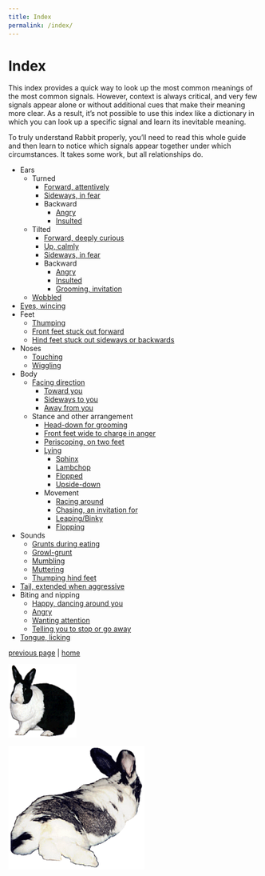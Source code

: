 ```yaml
---
title: Index
permalink: /index/
---
```


# Index

This index provides a quick way to look up the most common meanings of the most common signals. However, context is always critical, and very few signals appear alone or without additional cues that make their meaning more clear. As a result, it’s not possible to use this index like a dictionary in which you can look up a specific signal and learn its inevitable meaning.

To truly understand Rabbit properly, you’ll need to read this whole guide and then learn to notice which signals appear together under which circumstances. It takes some work, but all relationships do.

- Ears
  - Turned
    - [Forward, attentively](./ah-this-is-the-life.md)
    - [Sideways, in fear](./alas-woe-is-me.md)
    - Backward
      - [Angry](./why-you-fiend.md)
      - [Insulted](./r-e-s-p-e-c-t-is-what-my-bun-demands-of-me.md)
  - Tilted
    - [Forward, deeply curious](./hmm-what-do-we-have-here.md)
    - [Up, calmly](./ah-this-is-the-life.md)
    - [Sideways, in fear](./alas-woe-is-me.md)
    - Backward
      - [Angry](./why-you-fiend.md)
      - [Insulted](./r-e-s-p-e-c-t-is-what-my-bun-demands-of-me.md)
      - [Grooming, invitation](./yeah-baby-i-like-it-like-that.md)
  - [Wobbled](./r-e-s-p-e-c-t-is-what-my-bun-demands-of-me.md)
- [Eyes, wincing](./alas-woe-is-me.md)
- Feet
  - [Thumping](./alas-woe-is-me.md)
  - [Front feet stuck out forward](./ah-this-is-the-life.md)
  - [Hind feet stuck out sideways or backwards](./ah-this-is-the-life.md)
- Noses
  - [Touching](./r-e-s-p-e-c-t-is-what-my-bun-demands-of-me.md)
  - [Wiggling](./follow-my-nose.md)
- Body
  - [Facing direction](./r-e-s-p-e-c-t-is-what-my-bun-demands-of-me.md)
    - [Toward you](./r-e-s-p-e-c-t-is-what-my-bun-demands-of-me.md)
    - [Sideways to you](./r-e-s-p-e-c-t-is-what-my-bun-demands-of-me.md)
    - [Away from you](./r-e-s-p-e-c-t-is-what-my-bun-demands-of-me.md)
  - Stance and other arrangement
    - [Head-down for grooming](./yeah-baby-i-like-it-like-that.md)
    - [Front feet wide to charge in anger](./why-you-fiend.md)
    - [Periscoping, on two feet](./hmm-what-do-we-have-here.md)
    - [Lying](./ah-this-is-the-life.md)
      - [Sphinx](./ah-this-is-the-life.md)
      - [Lambchop](./ah-this-is-the-life.md)
      - [Flopped](./ah-this-is-the-life.md)
      - [Upside-down](./ah-this-is-the-life.md)
    - Movement
      - [Racing around](./the-need-for-speed.md)
      - [Chasing, an invitation for](./the-need-for-speed.md)
      - [Leaping/Binky](./did-you-say-binky.md)
      - [Flopping](./ah-this-is-the-life.md)
- Sounds
  - [Grunts during eating](./yippie-skippie.md)
  - [Growl-grunt](./why-you-fiend.md)
  - [Mumbling](./yeah-baby-i-like-it-like-that.md)
  - [Muttering](./alas-woe-is-me.md)
  - [Thumping hind feet](./alas-woe-is-me.md)
- [Tail, extended when aggressive](./why-you-fiend.md)
- Biting and nipping
  - [Happy, dancing around you](./yippie-skippie.md)
  - [Angry](./why-you-fiend.md)
  - [Wanting attention](./yeah-baby-i-like-it-like-that.md)
  - [Telling you to stop or go away](./why-you-fiend.md)
- [Tongue, licking](./prove-that-you-love-me.md)

[previous page](./bibliography.md "Further Reading") | [home](./intro.md "Introduction")

![betsy4](./images/betsy4.gif)

![marvin5](./images/marvin5.gif)
